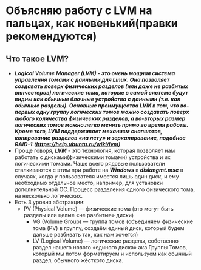 # Объясняю работу с LVM на пальцах, как новенький(правки рекомендуются)

## Что такое LVM?
- *__Logical Volume Manager (LVM) - это очень мощная система управления томами с данными для Linux. Она позволяет создавать поверх физических разделов (или даже не разбитых винчестеров) логические тома, которые в самой системе будут видны как обычные блочные устройства с данными (т.е. как обычные разделы). Основные преимущества LVM в том, что во-первых одну группу логических томов можно создавать поверх любого количества физических разделов, а во-вторых размер логических томов можно легко менять прямо во время работы. Кроме того, LVM поддерживает механизм снапшотов, копирование разделов «на лету» и зеркалирование, подобное RAID-1.(https://help.ubuntu.ru/wiki/lvm)__*
- Проще говоря, *__LVM__* - это технология, которая позволяет нам работать с дисками(физическими томами) устройства и их логическими томами. Чаще всего рядовые пользователи сталкиваются с этим при работе на *__Windows__* в *__diskmgmt.msc__* в случаях, когда у пользователя имеется лишь один диск, и ему необходимо отдельное место, например, для установки дополнительной ОС. Процесс разделения одного физического тома, на несколько логических.
- Есть 3 уровня абстракции:
  - PV (Physical Volume) — физические тома (это могут быть разделы или целые «не разбитые» диски)
	- VG (Volume Group) — группа томов (объединяем физические тома (PV) в группу, создаём единый диск, который будем дальше разбивать так, как нам хочется)
	- LV (Logical Volume) — логические разделы, собственно раздел нашего нового «единого диска» ака Группы Томов, который мы потом форматируем и используем как обычный раздел, обычного жёсткого диска.
